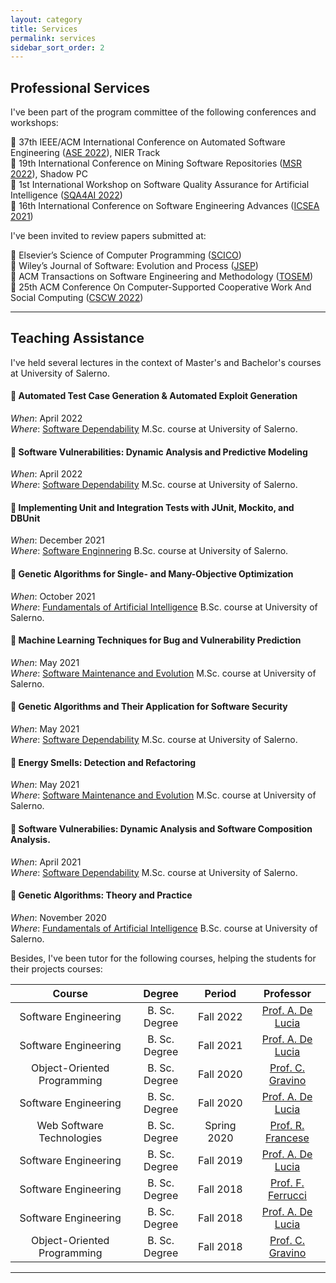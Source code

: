 ```yaml
---
layout: category
title: Services
permalink: services
sidebar_sort_order: 2
---
```


## Professional Services

I've been part of the program committee of the following conferences and workshops:

:microphone: 37th IEEE/ACM International Conference on Automated Software Engineering ([ASE 2022](https://conf.researchr.org/home/ase-2022)), NIER Track  
:microphone: 19th International Conference on Mining Software Repositories ([MSR 2022](https://conf.researchr.org/home/msr-2022)), Shadow PC  
:wrench: 1st International Workshop on Software Quality Assurance for Artificial Intelligence ([SQA4AI 2022](https://sqa4ai.github.io/sqa4ai2022/))  
:microphone: 16th International Conference on Software Engineering Advances ([ICSEA 2021](https://www.iaria.org/conferences2021/ICSEA21.html))

I've been invited to review papers submitted at:

:newspaper: Elsevier’s Science of Computer Programming ([SCICO](https://www.journals.elsevier.com/science-of-computer-programming))  
:newspaper: Wiley’s Journal of Software: Evolution and Process ([JSEP](https://onlinelibrary.wiley.com/journal/20477481))  
:newspaper: ACM Transactions on Software Engineering and Methodology ([TOSEM](https://dl.acm.org/journal/tosem))  
:microphone: 25th ACM Conference On Computer-Supported Cooperative Work And Social Computing ([CSCW 2022](https://cscw.acm.org/2022/))

<hr>

## Teaching Assistance

I've held several lectures in the context of Master's and Bachelor's courses at University of Salerno.

#### :book: Automated Test Case Generation & Automated Exploit Generation
*When*: April 2022  
*Where*: [Software Dependability](https://corsi.unisa.it/informatica-magistrale/didattica/insegnamenti?anno=2022&id=512708)
M.Sc. course at University of Salerno.

#### :book: Software Vulnerabilities: Dynamic Analysis and Predictive Modeling
*When*: April 2022  
*Where*: [Software Dependability](https://corsi.unisa.it/informatica-magistrale/didattica/insegnamenti?anno=2022&id=512708)
M.Sc. course at University of Salerno.

#### :book: Implementing Unit and Integration Tests with JUnit, Mockito, and DBUnit
*When*: December 2021  
*Where*: [Software Enginnering](https://corsi.unisa.it/informatica/didattica/insegnamenti?anno=2021&id=507546)
B.Sc. course at University of Salerno.

#### :book: Genetic Algorithms for Single- and Many-Objective Optimization
*When*: October 2021  
*Where*: [Fundamentals of Artificial Intelligence](https://corsi.unisa.it/informatica/didattica/insegnamenti?anno=2020&id=511550)
B.Sc. course at University of Salerno.

#### :book: Machine Learning Techniques for Bug and Vulnerability Prediction
*When*: May 2021  
*Where*: [Software Maintenance and Evolution](https://corsi.unisa.it/informatica-magistrale/didattica/insegnamenti?anno=2020&id=511226)
M.Sc. course at University of Salerno.

#### :book: Genetic Algorithms and Their Application for Software Security
*When*: May 2021  
*Where*: [Software Dependability](https://corsi.unisa.it/informatica-magistrale/didattica/insegnamenti?anno=2020&id=512708)
M.Sc. course at University of Salerno.

#### :book: Energy Smells: Detection and Refactoring
*When*: May 2021  
*Where*: [Software Maintenance and Evolution](https://corsi.unisa.it/informatica-magistrale/didattica/insegnamenti?anno=2020&id=511226)
M.Sc. course at University of Salerno.

#### :book: Software Vulnerabilies: Dynamic Analysis and Software Composition Analysis.
*When*: April 2021  
*Where*: [Software Dependability](https://corsi.unisa.it/informatica-magistrale/didattica/insegnamenti?anno=2020&id=512708)
M.Sc. course at University of Salerno.

#### :book: Genetic Algorithms: Theory and Practice
*When*: November 2020  
*Where*: [Fundamentals of Artificial Intelligence](https://corsi.unisa.it/informatica/didattica/insegnamenti?anno=2020&id=511550)
B.Sc. course at University of Salerno.

Besides, I've been tutor for the following courses, helping the students for their projects courses:

| Course | Degree | Period | Professor |
|:--:|:--:|:--:|:--:|
| Software Engineering | B. Sc. Degree | Fall 2022 | [Prof. A. De Lucia](https://docenti.unisa.it/003241/home) |
| Software Engineering | B. Sc. Degree | Fall 2021 | [Prof. A. De Lucia](https://docenti.unisa.it/003241/home) |
| Object-Oriented Programming | B. Sc. Degree | Fall 2020 | [Prof. C. Gravino](https://docenti.unisa.it/004724/home) |
| Software Engineering | B. Sc. Degree | Fall 2020 | [Prof. A. De Lucia](https://docenti.unisa.it/003241/home) |
| Web Software Technologies | B. Sc. Degree | Spring 2020 | [Prof. R. Francese](https://docenti.unisa.it/004763/home) |
| Software Engineering | B. Sc. Degree | Fall 2019 | [Prof. A. De Lucia](https://docenti.unisa.it/003241/home) |
| Software Engineering | B. Sc. Degree | Fall 2018 | [Prof. F. Ferrucci](https://docenti.unisa.it/001775/home) |
| Software Engineering | B. Sc. Degree | Fall 2018 | [Prof. A. De Lucia](https://docenti.unisa.it/003241/home) |
| Object-Oriented Programming | B. Sc. Degree | Fall 2018 | [Prof. C. Gravino](https://docenti.unisa.it/004724/home) |

<hr>
